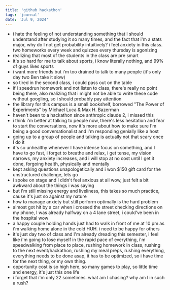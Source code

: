 ```yaml
---
title: 'github hackathon'
tags: 'journal'
date: 'Jul 9, 2024'
---
```


- i hate the feeling of not understanding something that I should understand after studying it so many times, and the fact that i'm a stats major, why do I not get probability intuitively? i feel anxiety in this class. two homeworks every week and quizzes every thursday is agonizing
- realizing that most of the students in the class are pre smart
- it's so hard for me to talk about sports, i know literally nothing, and 99% of guys likes sports
- i want more friends but i'm too drained to talk to many people (it's only day two Ben take it slow)
- so tired in the second class, i could pass out on the table
- if i speedrun homework and not listen to class, there's really no point being there, also realizing that i might not be able to write these code without googling, so i should probably pay attention
- the library for this campus is a small bookshelf, borrowed "The Power of Experiments" by Michael Luca & Max H. Bazerman
- haven't been to a hackathon since anthropic claude 2, i missed this
- i think i'm better at talking to people now, there's less hesitation and fear to start the conversations, now it's more about how to make sure I'm being a good conversationalist and I'm responding genially like a host
- going up to a group of people and talking is actually not that scary once I do it
- it's so unhealthy whenever I have intense focus on something, and I have to go fast, i forget to breathe and relax, i get tense, my vision narrows, my anxiety increases, and i will stop at no cost until I get it done, forgoing health, physically and mentally
- kept asking questions unapologetically and i won $150 gift card for the unstructured challenge, lets go
- i spoke on stage and I didn't feel anxious at all wow, just felt a bit awkward about the things i was saying
- but i'm still missing energy and liveliness, this takes so much practice, cause it's just so against my nature
- how to manage anxiety but still perform optimally is the hard problem
- almost got hit by a car when i crossed the street checking directions on my phone, I was already halfway on a 4 lane street, i could've been in the hospital wow
- a happy couple holding hands just had to walk in front of me at 10 pm as i'm walking home alone in the cold HUH. i need to be happy for others
- it's just day two of class and I'm already dreading this semester, i feel like i'm going to lose myself in the rapid pace of everything, i'm speedwalking from place to place, rushing homework in class, rushing to the next event/hackathon, rushing my meal preps, rushing everything, everything needs to be done asap, it has to be optimized, so i have time for the next thing, or my own thing.
- opportunity cost is so high here, so many games to play, so little time and energy, it's just this one life
- i forget that i'm only 22 sometimes. what am I chasing? why am I in such a rush?
